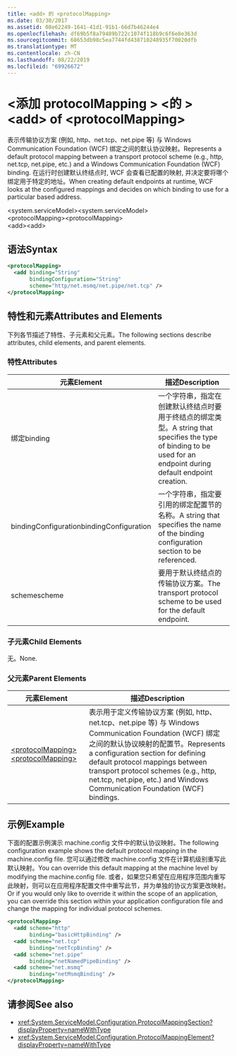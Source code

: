 ```yaml
---
title: <add> 的 <protocolMapping>
ms.date: 03/30/2017
ms.assetid: 08e62249-1641-41d1-91b1-66d7b46244e4
ms.openlocfilehash: df69b5f8a79489b722c1074f118b9c6f6e8e363d
ms.sourcegitcommit: 68653db98c5ea7744fd438710248935f70020dfb
ms.translationtype: MT
ms.contentlocale: zh-CN
ms.lasthandoff: 08/22/2019
ms.locfileid: "69926672"
---
```

# <a name="add-of-protocolmapping"></a><span data-ttu-id="021ad-102">\<添加 protocolMapping > \<的 ></span><span class="sxs-lookup"><span data-stu-id="021ad-102">\<add> of \<protocolMapping></span></span>
<span data-ttu-id="021ad-103">表示传输协议方案 (例如, http、net.tcp、net.pipe 等) 与 Windows Communication Foundation (WCF) 绑定之间的默认协议映射。</span><span class="sxs-lookup"><span data-stu-id="021ad-103">Represents a default protocol mapping between a transport protocol scheme (e.g., http, net.tcp, net.pipe, etc.) and a Windows Communication Foundation (WCF) binding.</span></span> <span data-ttu-id="021ad-104">在运行时创建默认终结点时, WCF 会查看已配置的映射, 并决定要将哪个绑定用于特定的地址。</span><span class="sxs-lookup"><span data-stu-id="021ad-104">When creating default endpoints at runtime, WCF looks at the configured mappings and decides on which binding to use for a particular based address.</span></span>  
  
 <span data-ttu-id="021ad-105">\<system.serviceModel></span><span class="sxs-lookup"><span data-stu-id="021ad-105">\<system.serviceModel></span></span>  
<span data-ttu-id="021ad-106">\<protocolMapping></span><span class="sxs-lookup"><span data-stu-id="021ad-106">\<protocolMapping></span></span>  
<span data-ttu-id="021ad-107">\<add></span><span class="sxs-lookup"><span data-stu-id="021ad-107">\<add></span></span>  
  
## <a name="syntax"></a><span data-ttu-id="021ad-108">语法</span><span class="sxs-lookup"><span data-stu-id="021ad-108">Syntax</span></span>  
  
```xml  
<protocolMapping>
  <add binding="String"
       bindingConfiguration="String"
       scheme="http/net.msmq/net.pipe/net.tcp" />
</protocolMapping>
```  
  
## <a name="attributes-and-elements"></a><span data-ttu-id="021ad-109">特性和元素</span><span class="sxs-lookup"><span data-stu-id="021ad-109">Attributes and Elements</span></span>  
 <span data-ttu-id="021ad-110">下列各节描述了特性、子元素和父元素。</span><span class="sxs-lookup"><span data-stu-id="021ad-110">The following sections describe attributes, child elements, and parent elements.</span></span>  
  
### <a name="attributes"></a><span data-ttu-id="021ad-111">特性</span><span class="sxs-lookup"><span data-stu-id="021ad-111">Attributes</span></span>  
  
|<span data-ttu-id="021ad-112">元素</span><span class="sxs-lookup"><span data-stu-id="021ad-112">Element</span></span>|<span data-ttu-id="021ad-113">描述</span><span class="sxs-lookup"><span data-stu-id="021ad-113">Description</span></span>|  
|-------------|-----------------|  
|<span data-ttu-id="021ad-114">绑定</span><span class="sxs-lookup"><span data-stu-id="021ad-114">binding</span></span>|<span data-ttu-id="021ad-115">一个字符串，指定在创建默认终结点时要用于终结点的绑定类型。</span><span class="sxs-lookup"><span data-stu-id="021ad-115">A string that specifies the type of binding to be used for an endpoint during default endpoint creation.</span></span>|  
|<span data-ttu-id="021ad-116">bindingConfiguration</span><span class="sxs-lookup"><span data-stu-id="021ad-116">bindingConfiguration</span></span>|<span data-ttu-id="021ad-117">一个字符串，指定要引用的绑定配置节的名称。</span><span class="sxs-lookup"><span data-stu-id="021ad-117">A string that specifies the name of the binding configuration section to be referenced.</span></span>|  
|<span data-ttu-id="021ad-118">scheme</span><span class="sxs-lookup"><span data-stu-id="021ad-118">scheme</span></span>|<span data-ttu-id="021ad-119">要用于默认终结点的传输协议方案。</span><span class="sxs-lookup"><span data-stu-id="021ad-119">The transport protocol scheme to be used for the default endpoint.</span></span>|  
  
### <a name="child-elements"></a><span data-ttu-id="021ad-120">子元素</span><span class="sxs-lookup"><span data-stu-id="021ad-120">Child Elements</span></span>  
 <span data-ttu-id="021ad-121">无。</span><span class="sxs-lookup"><span data-stu-id="021ad-121">None.</span></span>  
  
### <a name="parent-elements"></a><span data-ttu-id="021ad-122">父元素</span><span class="sxs-lookup"><span data-stu-id="021ad-122">Parent Elements</span></span>  
  
|<span data-ttu-id="021ad-123">元素</span><span class="sxs-lookup"><span data-stu-id="021ad-123">Element</span></span>|<span data-ttu-id="021ad-124">描述</span><span class="sxs-lookup"><span data-stu-id="021ad-124">Description</span></span>|  
|-------------|-----------------|  
|[<span data-ttu-id="021ad-125">\<protocolMapping></span><span class="sxs-lookup"><span data-stu-id="021ad-125">\<protocolMapping></span></span>](protocolmapping.md)|<span data-ttu-id="021ad-126">表示用于定义传输协议方案 (例如, http、net.tcp、net.pipe 等) 与 Windows Communication Foundation (WCF) 绑定之间的默认协议映射的配置节。</span><span class="sxs-lookup"><span data-stu-id="021ad-126">Represents a configuration section for defining default protocol mappings between transport protocol schemes (e.g., http, net.tcp, net.pipe, etc.) and Windows Communication Foundation (WCF) bindings.</span></span>|  
  
## <a name="example"></a><span data-ttu-id="021ad-127">示例</span><span class="sxs-lookup"><span data-stu-id="021ad-127">Example</span></span>  
 <span data-ttu-id="021ad-128">下面的配置示例演示 machine.config 文件中的默认协议映射。</span><span class="sxs-lookup"><span data-stu-id="021ad-128">The following configuration example shows the default protocol mapping in the machine.config file.</span></span> <span data-ttu-id="021ad-129">您可以通过修改 machine.config 文件在计算机级别重写此默认映射。</span><span class="sxs-lookup"><span data-stu-id="021ad-129">You can override this default mapping at the machine level by modifying the machine.config file.</span></span> <span data-ttu-id="021ad-130">或者，如果您只希望在应用程序范围内重写此映射，则可以在应用程序配置文件中重写此节，并为单独的协议方案更改映射。</span><span class="sxs-lookup"><span data-stu-id="021ad-130">Or if you would only like to override it within the scope of an application, you can override this section within your application configuration file and change the mapping for individual protocol schemes.</span></span>  
  
```xml  
<protocolMapping>
  <add scheme="http"
       binding="basicHttpBinding" />
  <add scheme="net.tcp"
       binding="netTcpBinding" />
  <add scheme="net.pipe"
       binding="netNamedPipeBinding" />
  <add scheme="net.msmq"
       binding="netMsmqBinding" />
</protocolMapping>
```  
  
## <a name="see-also"></a><span data-ttu-id="021ad-131">请参阅</span><span class="sxs-lookup"><span data-stu-id="021ad-131">See also</span></span>

- <xref:System.ServiceModel.Configuration.ProtocolMappingSection?displayProperty=nameWithType>
- <xref:System.ServiceModel.Configuration.ProtocolMappingElement?displayProperty=nameWithType>
